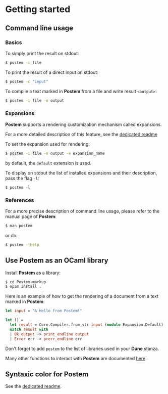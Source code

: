 # Getting started

## Command line usage

### Basics

To simply print the result on stdout:
```bash
$ postem -i file
```

To print the result of a direct input on stdout:
```bash
$ postem -c "input"
```

To compile a text marked in **Postem** from a file and write result `<output>`:
```bash
$ postem -i file -o output
```

### Expansions

**Postem** supports a rendering customization mechanism called expansions.

For a more detailed description of this feature, see the [dedicated readme](overview.md)

To set the expansion used for rendering:

```bash
$ postem -i file -o output -e expansion_name
```
by default, the `default` extension is used.

To display on stdout the list of installed expansions and their description, pass the flag `-l`:

```
$ postem -l
```

### References

For a more precise description of command line usage, please refer to the manual page of **Postem**:

```bash
$ man postem
```

or do:

```bash
$ postem --help
```

## Use Postem as an OCaml library

Install **Postem** as a library:

```bash
$ cd Postem-markup
$ opam install .
```

Here is an example of how to get the rendering of a document from a text marked in **Postem**:
```ocaml
let input = "& Hello from Postem!"

let () =
  let result = Core.Compiler.from_str input (module Expansion.Default) in
  match result with
  | Ok output -> print_endline output
  | Error err -> prerr_endline err
```

Don't forget to add `postem` to the list of libraries used in your **Dune** stanza.

Many other functions to interact with **Postem** are documented [here](../src/core/compiler.mli).


## Syntaxic color for Postem

See the [dedicated readme](syntax_highlighting.md).
